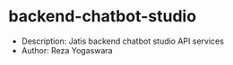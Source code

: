 # backend-chatbot-studio
- Description: Jatis backend chatbot studio API services
- Author: Reza Yogaswara
